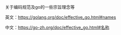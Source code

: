 关于编码规范及go的一些宗旨理念等

英文：https://golang.org/doc/effective_go.html#names

中文：https://go-zh.org/doc/effective_go.html#名称
